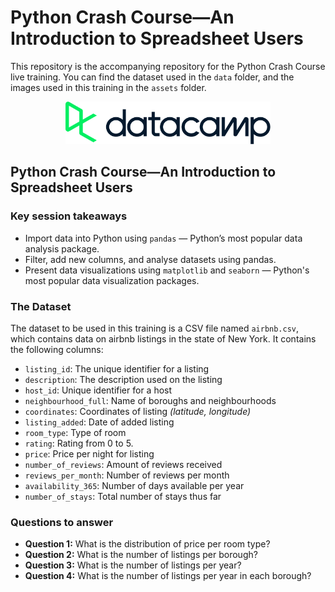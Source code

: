 # Python Crash Course—An Introduction to Spreadsheet Users

This repository is the accompanying repository for the Python Crash Course live training. You can find the dataset used in the `data` folder, and the images used in this training in the `assets` folder.
<p align="center">
<img src="https://github.com/adelnehme/python-crash-course-an-introduction-to-spreadsheet-users/blob/main/assets/dc_logo.png?raw=true" alt = "DataCamp Amazon icon" width="65%">
</p>


## **Python Crash Course—An Introduction to Spreadsheet Users**


### **Key session takeaways**

* Import data into Python using `pandas` — Python’s most popular data analysis package.
* Filter, add new columns, and analyse datasets using pandas.
* Present data visualizations using `matplotlib` and `seaborn` — Python's most popular data visualization packages.

### **The Dataset**

The dataset to be used in this training is a CSV file named `airbnb.csv`, which contains data on airbnb listings in the state of New York. It contains the following columns:

- `listing_id`: The unique identifier for a listing
- `description`: The description used on the listing
- `host_id`: Unique identifier for a host
- `neighbourhood_full`: Name of boroughs and neighbourhoods
- `coordinates`: Coordinates of listing _(latitude, longitude)_
- `listing_added`: Date of added listing
- `room_type`: Type of room 
- `rating`: Rating from 0 to 5.
- `price`: Price per night for listing
- `number_of_reviews`: Amount of reviews received 
- `reviews_per_month`: Number of reviews per month
- `availability_365`: Number of days available per year
- `number_of_stays`: Total number of stays thus far

### **Questions to answer**

- **Question 1:** What is the distribution of price per room type?
- **Question 2:** What is the number of listings per borough?
- **Question 3:** What is the number of listings per year?
- **Question 4:** What is the number of listings per year in each borough?
